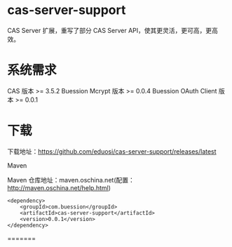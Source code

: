 cas-server-support
========================

CAS Server 扩展，重写了部分 CAS Server API，使其更灵活，更可高，更高效。

系统需求
============
CAS 版本 >= 3.5.2
Buession Mcrypt 版本 >= 0.0.4
Buession OAuth Client 版本 >= 0.0.1

下载
============

下载地址：https://github.com/eduosi/cas-server-support/releases/latest

Maven

Maven 仓库地址：maven.oschina.net(配置：http://maven.oschina.net/help.html)

	<dependency>
  		<groupId>com.buession</groupId>
  		<artifactId>cas-server-support</artifactId>
  		<version>0.0.1</version>
	</dependency>
=======